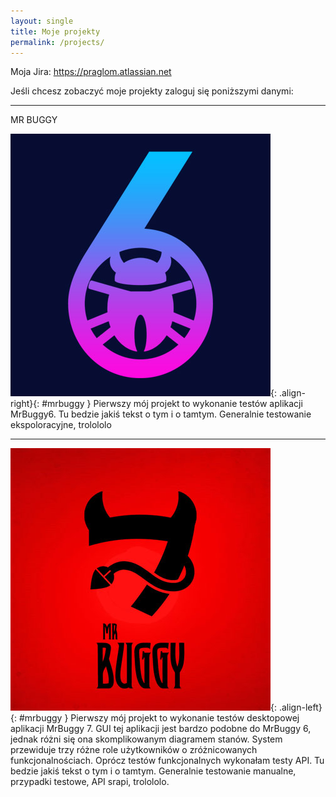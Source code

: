 ```yaml
---
layout: single
title: Moje projekty
permalink: /projects/
---
```



Moja Jira: https://praglom.atlassian.net

Jeśli chcesz zobaczyć moje projekty zaloguj się poniższymi danymi:

***

MR BUGGY

![Mrbuggy6](/assets/images/buggy6.jpg){: .align-right}{: #mrbuggy }
Pierwszy mój projekt to wykonanie testów aplikacji MrBuggy6. 
Tu bedzie jakiś tekst o tym i o tamtym. Generalnie testowanie ekspoloracyjne, trolololo

***
![Mrbuggy7](/assets/images/buggy7.jpg){: .align-left}{: #mrbuggy }
Pierwszy mój projekt to wykonanie testów desktopowej aplikacji MrBuggy 7. GUI tej aplikacji jest bardzo podobne do MrBuggy 6, jednak różni się ona skomplikowanym diagramem stanów. System przewiduje trzy różne role użytkowników o zróżnicowanych funkcjonalnościach. Oprócz testów funkcjonalnych wykonałam testy API. 
Tu bedzie jakiś tekst o tym i o tamtym. Generalnie testowanie manualne, przypadki testowe, API srapi, trolololo.

